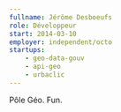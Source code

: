 ```yaml
---
fullname: Jérôme Desboeufs
role: Développeur
start: 2014-03-10
employer: independent/octo
startups:
    - geo-data-gouv
    - api-geo
    - urbaclic
---
```


Pôle Géo. Fun.
